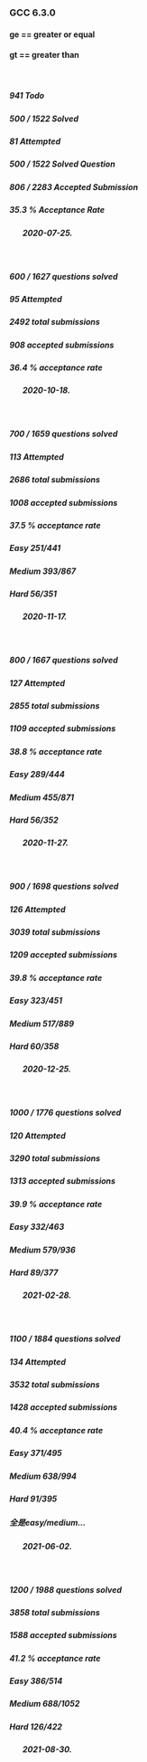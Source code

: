 
### GCC 6.3.0

#### ge == greater or equal
#### gt == greater than

<br />

##### 941 Todo
##### 500 / 1522 Solved
##### 81 Attempted
##### 500 / 1522   Solved Question
##### 806 / 2283   Accepted Submission
##### 35.3 %   Acceptance Rate
##### &#160;&#160;&#160;&#160;&#160;&#160; 2020-07-25.

<br />

##### 600 / 1627 questions solved
##### 95 Attempted
##### 2492 total submissions
##### 908 accepted submissions
##### 36.4 % acceptance rate
##### &#160;&#160;&#160;&#160;&#160;&#160; 2020-10-18.

<br />

##### 700 / 1659 questions solved
##### 113 Attempted
##### 2686 total submissions
##### 1008 accepted submissions
##### 37.5 % acceptance rate
##### Easy 251/441
##### Medium 393/867
##### Hard 56/351
##### &#160;&#160;&#160;&#160;&#160;&#160; 2020-11-17.

<br />

##### 800 / 1667 questions solved
##### 127 Attempted
##### 2855 total submissions
##### 1109 accepted submissions
##### 38.8 % acceptance rate
##### Easy 289/444
##### Medium 455/871
##### Hard 56/352
##### &#160;&#160;&#160;&#160;&#160;&#160; 2020-11-27.

<br />

##### 900 / 1698 questions solved
##### 126 Attempted
##### 3039 total submissions
##### 1209 accepted submissions
##### 39.8 % acceptance rate
##### Easy 323/451
##### Medium 517/889
##### Hard 60/358
##### &#160;&#160;&#160;&#160;&#160;&#160; 2020-12-25.

<br />

##### 1000 / 1776 questions solved
##### 120 Attempted
##### 3290 total submissions
##### 1313 accepted submissions
##### 39.9 % acceptance rate
##### Easy 332/463
##### Medium 579/936
##### Hard 89/377
##### &#160;&#160;&#160;&#160;&#160;&#160; 2021-02-28.

<br />

##### 1100 / 1884 questions solved
##### 134 Attempted
##### 3532 total submissions
##### 1428 accepted submissions
##### 40.4 % acceptance rate
##### Easy 371/495
##### Medium 638/994
##### Hard 91/395
##### 全是easy/medium...
##### &#160;&#160;&#160;&#160;&#160;&#160; 2021-06-02.

<br />

##### 1200 / 1988 questions solved
##### 3858 total submissions
##### 1588 accepted submissions
##### 41.2 % acceptance rate
##### Easy 386/514
##### Medium 688/1052
##### Hard 126/422
##### &#160;&#160;&#160;&#160;&#160;&#160; 2021-08-30.



